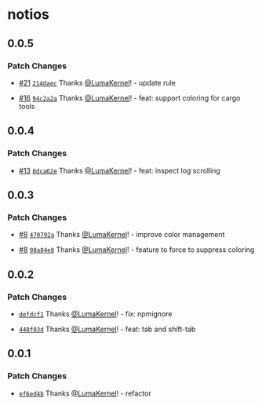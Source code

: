 # notios

## 0.0.5

### Patch Changes

- [#21](https://github.com/frouriojs/notios/pull/21) [`214daec`](https://github.com/frouriojs/notios/commit/214daec3b93239293a607a0ed64cad8409901bb3) Thanks [@LumaKernel](https://github.com/LumaKernel)! - update rule

* [#16](https://github.com/frouriojs/notios/pull/16) [`94c2a2a`](https://github.com/frouriojs/notios/commit/94c2a2aae4867169bd28cd1f2cf017713536a7af) Thanks [@LumaKernel](https://github.com/LumaKernel)! - feat: support coloring for cargo tools

## 0.0.4

### Patch Changes

- [#13](https://github.com/frouriojs/notios/pull/13) [`8dca62e`](https://github.com/frouriojs/notios/commit/8dca62ee4c38b0124f2f17391789f0ba31e667b5) Thanks [@LumaKernel](https://github.com/LumaKernel)! - feat: inspect log scrolling

## 0.0.3

### Patch Changes

- [#8](https://github.com/frouriojs/notios/pull/8) [`470792a`](https://github.com/frouriojs/notios/commit/470792aa29b7492509d2da33335d92abf5c196a1) Thanks [@LumaKernel](https://github.com/LumaKernel)! - improve color management

* [#8](https://github.com/frouriojs/notios/pull/8) [`98a84e8`](https://github.com/frouriojs/notios/commit/98a84e82bbb26f42a98e9505fa2158021d0e879e) Thanks [@LumaKernel](https://github.com/LumaKernel)! - feature to force to suppress coloring

## 0.0.2

### Patch Changes

- [`defdcf1`](https://github.com/frouriojs/notios/commit/defdcf1b5707ab4a3e9704c486e60ff0e7213de5) Thanks [@LumaKernel](https://github.com/LumaKernel)! - fix: npmignore

* [`448f03d`](https://github.com/frouriojs/notios/commit/448f03d4427443081e85579c8f2d135283929713) Thanks [@LumaKernel](https://github.com/LumaKernel)! - feat: tab and shift-tab

## 0.0.1

### Patch Changes

- [`ef6ed4b`](https://github.com/frouriojs/notios/commit/ef6ed4b72463aff4b5528acde8c3b36c7dd621f5) Thanks [@LumaKernel](https://github.com/LumaKernel)! - refactor
